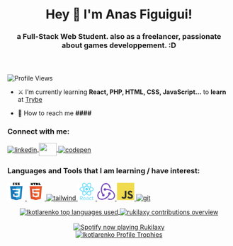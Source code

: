 <!-- 
###Hey 👋 ! I'm Anas Figuigui  a Full-Stack Web Student. also as a freelancer, passionate about games developpement.

[![Anurag's GitHub stats](https://github-readme-stats.vercel.app/api?username=rukilaxy)](https://github.com/rukilaxy/github-readme-stats) -->
<!-- Thanks to https://github.com/rahuldkjain/github-profile-readme-generator -->

<header>
  <h1 align="center">Hey 👋 I'm Anas Figuigui!</h1>
  <h3 align="center">a Full-Stack Web Student. also as a freelancer, passionate about games developpement. :D</h3>
</header>

<section align="left">
  <img src="https://komarev.com/ghpvc/?username=rukilaxy&label=Profile%20views&color=218a45&style=flat" alt="Profile Views" />

  - ⚔️ I’m currently learning **React, PHP, HTML, CSS, JavaScript...** to **learn** at <a href="https://www.betrybe.com">Trybe</a>

  - 🔭 How to reach me **####**
  
  <h3>Connect with me:</h3>
  <div>
    <a href="https://www.linkedin.com/in/anas-figuigui-292730236/">
      <img align="center" src="https://www.svgrepo.com/show/217760/linkedin.svg" alt="linkedin" height="30" width="40" />
    </a>
    <a href="https://dev.to/rukilaxy">
      <img align="center" src="https://www.svgrepo.com/show/349334/dev-to.svg" height="30" width="40" />
    </a>
    <a href="https://codepen.io/rukilaxy">
      <img align="center" src="https://cdn.dribbble.com/users/299/screenshots/5648722/codepen-logo-gifc2.gif" alt="codepen" height="30" width="40" />
    </a>
<!--     <a href="https://www.last.fm/user/AnasFiguigui">
      <img align="center" src="https://raw.githubusercontent.com/lkotlarenko/lkotlarenko/main/src/images/icons/Social/last-fm.svg" alt="last.fm" height="30" width="40" />
    </a> -->
  </div>

  <h3>Languages and Tools that I am learning / have interest:</h3>
  <div>
<!--     <a href="https://www.linux.org/">
      <img src="https://raw.githubusercontent.com/devicons/devicon/master/icons/linux/linux-original.svg" alt="linux" width="40" height="40"/>
    </a> -->
    <a href="https://www.w3schools.com/css/">
      <img src="https://raw.githubusercontent.com/devicons/devicon/master/icons/css3/css3-original-wordmark.svg" alt="css3" width="40" height="40"/>
    </a>
    <a href="https://www.w3.org/html/">
      <img src="https://raw.githubusercontent.com/devicons/devicon/master/icons/html5/html5-original-wordmark.svg" alt="html5" width="40" height="40"/>
    </a>
    <a href="https://tailwindcss.com/">
      <img src="https://www.vectorlogo.zone/logos/tailwindcss/tailwindcss-icon.svg" alt="tailwind" width="40" height="40"/>
    </a>
    <a href="https://reactjs.org/">
      <img src="https://raw.githubusercontent.com/devicons/devicon/master/icons/react/react-original-wordmark.svg" alt="react" width="40" height="40"/>
    </a>
    <a href="https://redux.js.org">
      <img src="https://raw.githubusercontent.com/devicons/devicon/master/icons/redux/redux-original.svg" alt="redux" width="40" height="40"/>
    </a>
    <a href="https://www.javascripttutorial.net/">
      <img src="https://raw.githubusercontent.com/devicons/devicon/master/icons/javascript/javascript-original.svg" alt="javascript" width="40" height="40"/>
    </a>
    <a href="https://git-scm.com/">
      <img src="https://www.vectorlogo.zone/logos/git-scm/git-scm-icon.svg" alt="git" width="40" height="40"/>
    </a>
<!--     <a href="https://jestjs.io">
      <img src="https://www.vectorlogo.zone/logos/jestjsio/jestjsio-icon.svg" alt="jest" width="40" height="40"/>
    </a>
    <a href="https://nodejs.org">
      <img src="https://raw.githubusercontent.com/devicons/devicon/master/icons/nodejs/nodejs-original-wordmark.svg" alt="nodejs" width="40" height="40"/>
    </a>
    <a href="https://heroku.com">
      <img src="https://www.vectorlogo.zone/logos/heroku/heroku-icon.svg" alt="heroku" width="40" height="40"/>
    </a>
    <a href="https://docker.com/">
      <img src="https://raw.githubusercontent.com/devicons/devicon/master/icons/docker/docker-original-wordmark.svg" alt="docker" width="40" height="40"/>
    </a> -->
    <a>
  </p>
</section>

<!-- GitHub readme stats https://github.com/anuraghazra/github-readme-stats -->
<div align="center">
  <a href="https://github.com/rukilaxy#user-activity-overview">
    <img align="center" src="https://github-readme-stats.vercel.app/api/top-langs?username=rukilaxy&show_icons=true&theme=dark&title_color=ffffff&text_color=ffffff&bg_color=181413&locale=en&layout=slim&hide_border=true&langs_count=4" height="210"  alt="lkotlarenko top languages used" />
    <img align="center" src="https://github-readme-stats.vercel.app/api?username=rukilaxy&show_icons=true&theme=dark&title_color=ffffff&text_color=ffffff&bg_color=181413&locale=en&hide_border=true&include_all_commits=true" alt="rukilaxy contributions overview" height="210" />
  </a>
</div>
<br>

<!-- Spotify Now Playing Card https://github.com/novatorem/novatorem -->
<div align="center">
  <a href="https://open.spotify.com/user/314wg3netrfr6f2d7opltajhhqzm?si=734841af35a9461f">
    <img src="https://spotify-now-playing-lkotlarenko.vercel.app/api/spotify?background_color=181413&border_color=ffffff)" alt="Spotify now playing Rukilaxy"/>
  </a>
</div>
  

<!-- Snake contributions graph https://github.com/Platane/snk -->
<!-- <div align="center">
  <a href="https://github.com/rukilaxy#user-activity-overview">
    <img src="https://github.com/rukilaxy/rukilaxy/blob/output/github-contribution-grid-snake.svg" alt="Snake contributions animation"/>
  </a>
  <br>
</div> -->
  
<!-- GitHub Profile Trophies https://github.com/ryo-ma/github-profile-trophy -->
<div align="center">
  <a href="https://github.com/ryo-ma/github-profile-trophy">
    <img src="https://github-profile-trophy.vercel.app/?username=rukilaxy&theme=onestar&no-frame=true" alt="lkotlarenko Profile Trophies" />
  </a>
</div>

